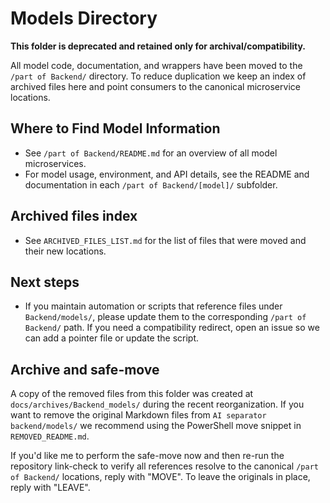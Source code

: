 # Models Directory

**This folder is deprecated and retained only for archival/compatibility.**

All model code, documentation, and wrappers have been moved to the `/part of Backend/` directory. To reduce duplication we keep an index of archived files here and point consumers to the canonical microservice locations.

## Where to Find Model Information
- See `/part of Backend/README.md` for an overview of all model microservices.
- For model usage, environment, and API details, see the README and documentation in each `/part of Backend/[model]/` subfolder.

## Archived files index
- See `ARCHIVED_FILES_LIST.md` for the list of files that were moved and their new locations.

## Next steps
- If you maintain automation or scripts that reference files under `Backend/models/`, please update them to the corresponding `/part of Backend/` path. If you need a compatibility redirect, open an issue so we can add a pointer file or update the script.

## Archive and safe-move
A copy of the removed files from this folder was created at
`docs/archives/Backend_models/` during the recent reorganization. If you
want to remove the original Markdown files from `AI separator backend/models/` we
recommend using the PowerShell move snippet in `REMOVED_README.md`.

If you'd like me to perform the safe-move now and then re-run the
repository link-check to verify all references resolve to the canonical
`/part of Backend/` locations, reply with "MOVE". To leave the originals
in place, reply with "LEAVE".
